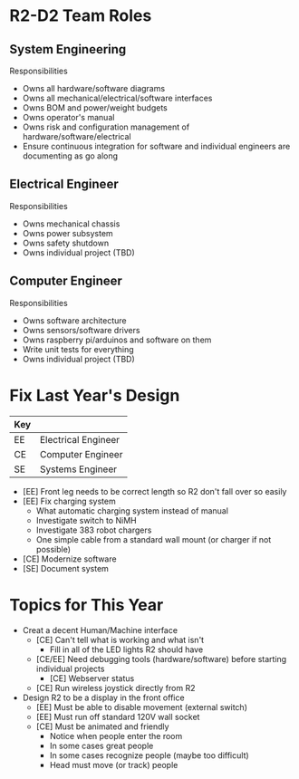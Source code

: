 # R2-D2 Team Roles

## System Engineering

Responsibilities

- Owns all hardware/software diagrams
- Owns all mechanical/electrical/software interfaces
- Owns BOM and power/weight budgets
- Owns operator's manual
- Owns risk and configuration management of hardware/software/electrical
- Ensure continuous integration for software and individual engineers are documenting as go along

## Electrical Engineer

Responsibilities

- Owns mechanical chassis
- Owns power subsystem
- Owns safety shutdown
- Owns individual project (TBD)

## Computer Engineer

Responsibilities

- Owns software architecture
- Owns sensors/software drivers
- Owns raspberry pi/arduinos and software on them
- Write unit tests for everything
- Owns individual project (TBD)

# Fix Last Year's Design

| Key |                     |
|-----|---------------------|
|EE   | Electrical Engineer |
|CE   | Computer Engineer   |
|SE   | Systems Engineer    |

- [EE] Front leg needs to be correct length so R2 don't fall over so easily
- [EE] Fix charging system
    - What automatic charging system instead of manual
    - Investigate switch to NiMH
    - Investigate 383 robot chargers
    - One simple cable from a standard wall mount (or charger if not possible) 
- [CE] Modernize software
- [SE] Document system

# Topics for This Year

- Creat a decent Human/Machine interface
    - [CE] Can't tell what is working and what isn't
        - Fill in all of the LED lights R2 should have
    - [CE/EE] Need debugging tools (hardware/software) before starting individual projects
        - [CE] Webserver status
    - [CE] Run wireless joystick directly from R2
- Design R2 to be a display in the front office
    - [EE] Must be able to disable movement (external switch)
    - [EE] Must run off standard 120V wall socket
    - [CE] Must be animated and friendly
        - Notice when people enter the room
        - In some cases great people
        - In some cases recognize people (maybe too difficult)
        - Head must move (or track) people
